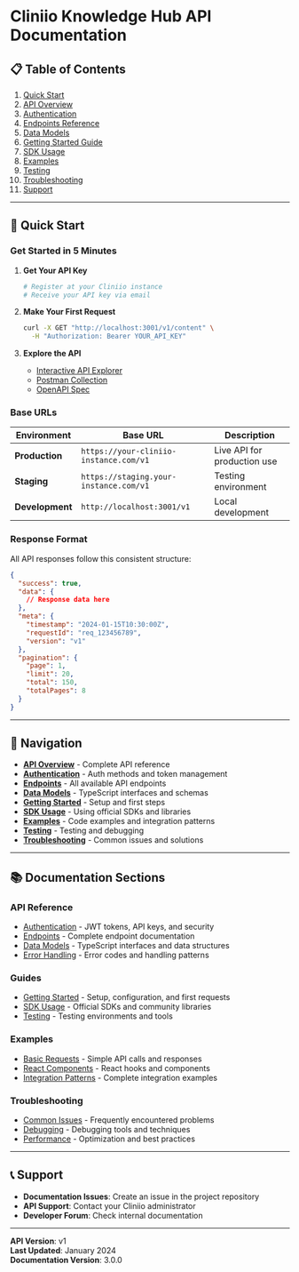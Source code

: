 # Cliniio Knowledge Hub API Documentation

## 📋 Table of Contents

1. [Quick Start](#quick-start)
2. [API Overview](#api-overview)
3. [Authentication](#authentication)
4. [Endpoints Reference](#endpoints-reference)
5. [Data Models](#data-models)
6. [Getting Started Guide](#getting-started-guide)
7. [SDK Usage](#sdk-usage)
8. [Examples](#examples)
9. [Testing](#testing)
10. [Troubleshooting](#troubleshooting)
11. [Support](#support)

---

## 🚀 Quick Start

### **Get Started in 5 Minutes**

1. **Get Your API Key**

   ```bash
   # Register at your Cliniio instance
   # Receive your API key via email
   ```

2. **Make Your First Request**

   ```bash
   curl -X GET "http://localhost:3001/v1/content" \
     -H "Authorization: Bearer YOUR_API_KEY"
   ```

3. **Explore the API**
   - [Interactive API Explorer](http://localhost:3001/explorer)
   - [Postman Collection](./assets/postman-collection.json)
   - [OpenAPI Spec](./assets/openapi-spec.yaml)

### **Base URLs**

| Environment     | Base URL                               | Description                 |
| --------------- | -------------------------------------- | --------------------------- |
| **Production**  | `https://your-cliniio-instance.com/v1` | Live API for production use |
| **Staging**     | `https://staging.your-instance.com/v1` | Testing environment         |
| **Development** | `http://localhost:3001/v1`             | Local development           |

### **Response Format**

All API responses follow this consistent structure:

```json
{
  "success": true,
  "data": {
    // Response data here
  },
  "meta": {
    "timestamp": "2024-01-15T10:30:00Z",
    "requestId": "req_123456789",
    "version": "v1"
  },
  "pagination": {
    "page": 1,
    "limit": 20,
    "total": 150,
    "totalPages": 8
  }
}
```

---

## 🔗 Navigation

- **[API Overview](./api/README.md)** - Complete API reference
- **[Authentication](./api/authentication.md)** - Auth methods and token management
- **[Endpoints](./api/endpoints.md)** - All available API endpoints
- **[Data Models](./api/data-models.md)** - TypeScript interfaces and schemas
- **[Getting Started](./guides/getting-started.md)** - Setup and first steps
- **[SDK Usage](./guides/sdk-usage.md)** - Using official SDKs and libraries
- **[Examples](./examples/)** - Code examples and integration patterns
- **[Testing](./guides/testing.md)** - Testing and debugging
- **[Troubleshooting](./troubleshooting/)** - Common issues and solutions

---

## 📚 Documentation Sections

### **API Reference**

- [Authentication](./api/authentication.md) - JWT tokens, API keys, and security
- [Endpoints](./api/endpoints.md) - Complete endpoint documentation
- [Data Models](./api/data-models.md) - TypeScript interfaces and data structures
- [Error Handling](./api/error-handling.md) - Error codes and handling patterns

### **Guides**

- [Getting Started](./guides/getting-started.md) - Setup, configuration, and first requests
- [SDK Usage](./guides/sdk-usage.md) - Official SDKs and community libraries
- [Testing](./guides/testing.md) - Testing environments and tools

### **Examples**

- [Basic Requests](./examples/basic-requests.md) - Simple API calls and responses
- [React Components](./examples/react-components.md) - React hooks and components
- [Integration Patterns](./examples/integration-patterns.md) - Complete integration examples

### **Troubleshooting**

- [Common Issues](./troubleshooting/common-issues.md) - Frequently encountered problems
- [Debugging](./troubleshooting/debugging.md) - Debugging tools and techniques
- [Performance](./troubleshooting/performance.md) - Optimization and best practices

---

## 📞 Support

- **Documentation Issues**: Create an issue in the project repository
- **API Support**: Contact your Cliniio administrator
- **Developer Forum**: Check internal documentation

---

**API Version**: v1  
**Last Updated**: January 2024  
**Documentation Version**: 3.0.0
